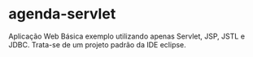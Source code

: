 # agenda-servlet
Aplicação Web Básica exemplo utilizando apenas Servlet, JSP, JSTL e JDBC.
Trata-se de um projeto padrão da IDE eclipse.